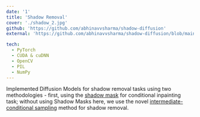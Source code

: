 ```yaml
---
date: '1'
title: 'Shadow Removal'
cover: './shadow_2.jpg'
github: 'https://github.com/abhinavvsharma/shadow-diffusion'
external: 'https://github.com/abhinavvsharma/shadow-diffusion/blob/main/report/CV_Shadow_Removal_Report.pdf'

tech:
  - PyTorch
  - CUDA & cuDNN
  - OpenCV
  - PIL
  - NumPy
---
```

Implemented Diffusion Models for shadow removal tasks using two methodologies - first, using the [shadow mask](https://github.com/openai/improved-diffusion) for conditional inpainting task; without using Shadow Masks here, we use the novel [intermediate-conditional sampling](https://github.com/openai/guided-diffusion) method for shadow removal.


